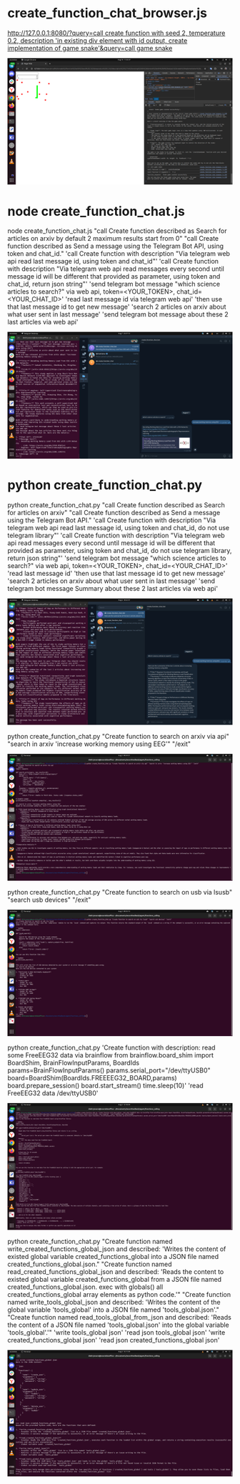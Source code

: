 # create_function_chat_browser.js

[http://127.0.0.1:8080/?query=call create function with seed 2, temperature 0.2, description 'in existing div element with id output, create implementation of game snake'&query=call game snake](http://127.0.0.1:8080/?query0=call%20create%20function%20with%20seed%202,%20temperature%200.2,%20description%20%27in%20existing%20div%20element%20with%20id%20output,%20create%20implementation%20of%20game%20snake%27&query0=call%20game%20snake)

![game snake](https://github.com/neuroidss/create_function_chat/blob/main/Screenshot%20from%202024-08-10%2011-55-43.png)

# node create_function_chat.js

node create_function_chat.js "call Create function described as Search for articles on arxiv by default 2 maximum results start from 0" "call Create function described as Send a message using the Telegram Bot API, using token and chat_id." 'call Create function with description "Via telegram web api read last message id, using token and chat_id"' 'call Create function with description "Via telegram web api read messages every second until message id will be different that provided as parameter, using token and chat_id, return json string"' 'send telegram bot message "which science articles to search?" via web api, token=<YOUR_TOKEN>, chat_id=<YOUR_CHAT_ID>' 'read last message id via telegram web api' 'then use that last message id to get new message' 'search 2 articles on arxiv about what user sent in last message' 'send telegram bot message about these 2 last articles via web api'

![search 2 articles on arxiv as request to telegram bot](https://github.com/neuroidss/create_function_chat/blob/main/Screenshot%20from%202024-08-07%2023-27-15.png)

# python create_function_chat.py

python create_function_chat.py "call Create function described as Search for articles on arxiv" "call Create function described as Send a message using the Telegram Bot API." 'call Create function with description "Via telegram web api read last message id, using token and chat_id, do not use telegram library"' 'call Create function with description "Via telegram web api read messages every second until message id will be different that provided as parameter, using token and chat_id, do not use telegram library, return json string"' 'send telegram bot message "which science articles to search?" via web api, token=<YOUR_TOKEN>, chat_id=<YOUR_CHAT_ID>' 'read last message id' 'then use that last message id to get new message' 'search 2 articles on arxiv about what user sent in last message' 'send telegram bot message Summary about these 2 last articles via web api'

![search 2 articles on arxiv as request to telegram bot](https://github.com/neuroidss/create_function_chat/blob/main/Screenshot%20from%202024-08-06%2018-52-48.png)

python create_function_chat.py "Create function to search on arxiv via api" "search in arxiv 'increase working memory using EEG'" "/exit"

![search in arxiv 'increase working memory using EEG'](https://github.com/neuroidss/create_function_chat/blob/main/Screenshot%20from%202024-08-02%2009-24-25.png)

python create_function_chat.py "Create function to search on usb via lsusb" "search usb devices" "/exit"

![search usb devices](https://github.com/neuroidss/create_function_chat/blob/main/Screenshot%20from%202024-08-02%2009-25-14.png)

python create_function_chat.py 'Create function with description: read some FreeEEG32 data via brainflow from brainflow.board_shim import BoardShim, BrainFlowInputParams, BoardIds params=BrainFlowInputParams() params.serial_port="/dev/ttyUSB0" board=BoardShim(BoardIds.FREEEEG32_BOARD,params) board.prepare_session() board.start_stream() time.sleep(10)' 'read FreeEEG32 data /dev/ttyUSB0'

![read some FreeEEG32 data via brainflow](https://github.com/neuroidss/create_function_chat/blob/main/Screenshot%20from%202024-08-02%2012-18-40.png)

python create_function_chat.py "Create function named write_created_functions_global_json and described: 'Writes the content of existed global variable created_functions_global into a JSON file named created_functions_global.json." "Create function named read_created_functions_global_json and described: 'Reads the content to existed global variable created_functions_global from a JSON file named created_functions_global.json. exec with globals() all created_functions_global array elements as python code.'" "Create function named write_tools_global_json and described: 'Writes the content of the global variable 'tools_global' into a JSON file named 'tools_global.json'." "Create function named read_tools_global_from_json and described: 'Reads the content of a JSON file named 'tools_global.json' into the global variable 'tools_global'.'" 'write tools_global json' 'read json tools_global json' 'write created_functions_global json' 'read json created_functions_global json'

![write and read tools and created_functions json'](https://github.com/neuroidss/create_function_chat/blob/main/Screenshot%20from%202024-08-03%2015-12-01.png)
